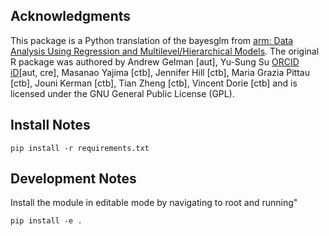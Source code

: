 ## Acknowledgments

This package is a Python translation of the bayesglm from [arm: Data Analysis Using Regression and Multilevel/Hierarchical Models](https://github.com/suyusung/arm). The original R package was authored by Andrew Gelman [aut], Yu-Sung Su [ORCID iD](https://orcid.org/0000-0001-5021-8209)[aut, cre], Masanao Yajima [ctb], Jennifer Hill [ctb], Maria Grazia Pittau [ctb], Jouni Kerman [ctb], Tian Zheng [ctb], Vincent Dorie [ctb] and is licensed under the GNU General Public License (GPL).

## Install Notes

```
pip install -r requirements.txt
```

## Development Notes

Install the module in editable mode by navigating to root and running"

```
pip install -e .
```

